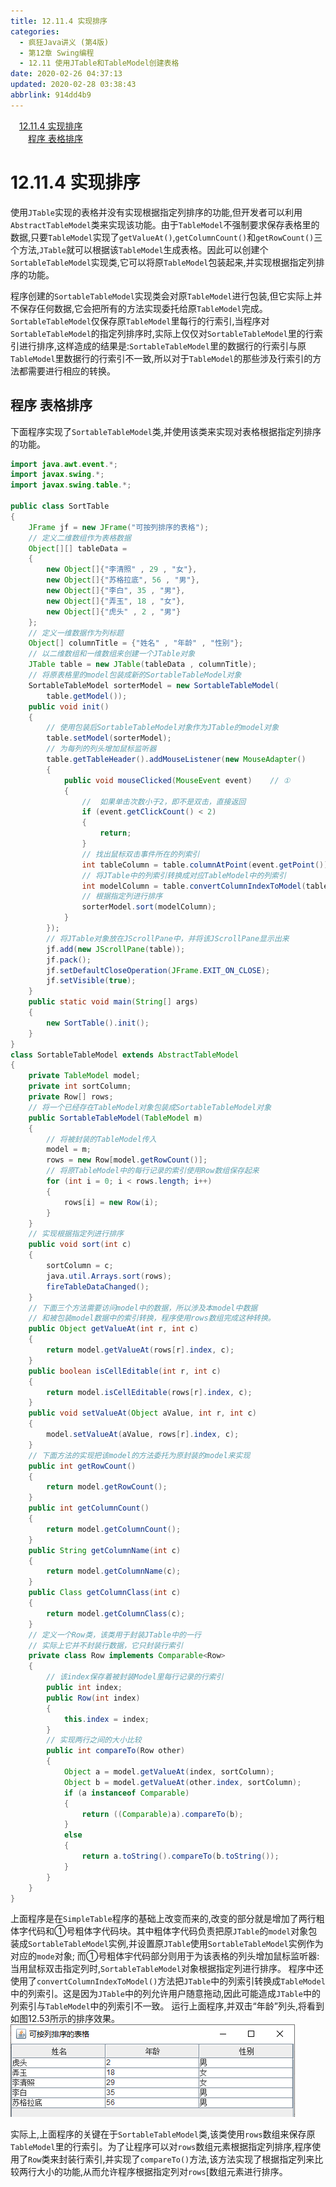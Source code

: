 ```yaml
---
title: 12.11.4 实现排序
categories: 
  - 疯狂Java讲义 (第4版)
  - 第12章 Swing编程
  - 12.11 使用JTable和TableModel创建表格
date: 2020-02-26 04:37:13
updated: 2020-02-28 03:38:43
abbrlink: 914dd4b9
---
```

<div id='my_toc'><a href="/JavaReadingNotes/914dd4b9/#12-11-4-实现排序" class="header_1">12.11.4 实现排序</a>&nbsp;<br><a href="/JavaReadingNotes/914dd4b9/#程序-表格排序" class="header_2">程序 表格排序</a>&nbsp;<br></div>
<style>.header_1{margin-left: 1em;}.header_2{margin-left: 2em;}.header_3{margin-left: 3em;}.header_4{margin-left: 4em;}.header_5{margin-left: 5em;}.header_6{margin-left: 6em;}</style>
<!--more-->
<script>if (navigator.platform.search('arm')==-1){document.getElementById('my_toc').style.display = 'none';}var e,p = document.getElementsByTagName('p');while (p.length>0) {e = p[0];e.parentElement.removeChild(e);}</script>

<!--end-->
# 12.11.4 实现排序
使用`JTable`实现的表格并没有实现根据指定列排序的功能,但开发者可以利用`AbstractTableModel`类来实现该功能。由于`TableModel`不强制要求保存表格里的数据,只要`TableModel`实现了`getValueAt()`,`getColumnCount()`和`getRowCount()`三个方法,`JTable`就可以根据该`TableModel`生成表格。因此可以创建个`SortableTableModel`实现类,它可以将原`TableModel`包装起来,并实现根据指定列排序的功能。

程序创建的`SortableTableModel`实现类会对原`TableModel`进行包装,但它实际上并不保存仼何数据,它会把所有的方法实现委托给原`TableModel`完成。`SortableTableModel`仅保存原`TableModel`里每行的行索引,当程序对`SortableTableModel`的指定列排序时,实际上仅仅对`SortableTableModel`里的行索引进行排序,这样造成的结果是:`SortableTableModel`里的数据行的行索引与原`TableModel`里数据行的行索引不一致,所以对于`TableModel`的那些涉及行索引的方法都需要进行相应的转换。
## 程序 表格排序
下面程序实现了`SortableTableModel`类,并使用该类来实现对表格根据指定列排序的功能。
```java
import java.awt.event.*;
import javax.swing.*;
import javax.swing.table.*;

public class SortTable
{
    JFrame jf = new JFrame("可按列排序的表格");
    // 定义二维数组作为表格数据
    Object[][] tableData =
    {
        new Object[]{"李清照" , 29 , "女"},
        new Object[]{"苏格拉底", 56 , "男"},
        new Object[]{"李白", 35 , "男"},
        new Object[]{"弄玉", 18 , "女"},
        new Object[]{"虎头" , 2 , "男"}
    };
    // 定义一维数据作为列标题
    Object[] columnTitle = {"姓名" , "年龄" , "性别"};
    // 以二维数组和一维数组来创建一个JTable对象
    JTable table = new JTable(tableData , columnTitle);
    // 将原表格里的model包装成新的SortableTableModel对象
    SortableTableModel sorterModel = new SortableTableModel(
        table.getModel());
    public void init()
    {
        // 使用包装后SortableTableModel对象作为JTable的model对象
        table.setModel(sorterModel);
        // 为每列的列头增加鼠标监听器
        table.getTableHeader().addMouseListener(new MouseAdapter()
        {
            public void mouseClicked(MouseEvent event)    // ①
            {
                //  如果单击次数小于2，即不是双击，直接返回
                if (event.getClickCount() < 2)
                {
                    return;
                }
                // 找出鼠标双击事件所在的列索引
                int tableColumn = table.columnAtPoint(event.getPoint());
                // 将JTable中的列索引转换成对应TableModel中的列索引
                int modelColumn = table.convertColumnIndexToModel(tableColumn);
                // 根据指定列进行排序
                sorterModel.sort(modelColumn);
            }
        });
        // 将JTable对象放在JScrollPane中，并将该JScrollPane显示出来
        jf.add(new JScrollPane(table));
        jf.pack();
        jf.setDefaultCloseOperation(JFrame.EXIT_ON_CLOSE);
        jf.setVisible(true);
    }
    public static void main(String[] args)
    {
        new SortTable().init();
    }
}
class SortableTableModel extends AbstractTableModel
{
    private TableModel model;
    private int sortColumn;
    private Row[] rows;
    // 将一个已经存在TableModel对象包装成SortableTableModel对象
    public SortableTableModel(TableModel m)
    {
        // 将被封装的TableModel传入
        model = m;
        rows = new Row[model.getRowCount()];
        // 将原TableModel中的每行记录的索引使用Row数组保存起来
        for (int i = 0; i < rows.length; i++)
        {
            rows[i] = new Row(i);
        }
    }
    // 实现根据指定列进行排序
    public void sort(int c)
    {
        sortColumn = c;
        java.util.Arrays.sort(rows);
        fireTableDataChanged();
    }
    // 下面三个方法需要访问model中的数据，所以涉及本model中数据
    // 和被包装model数据中的索引转换，程序使用rows数组完成这种转换。
    public Object getValueAt(int r, int c)
    {
        return model.getValueAt(rows[r].index, c);
    }
    public boolean isCellEditable(int r, int c)
    {
        return model.isCellEditable(rows[r].index, c);
    }
    public void setValueAt(Object aValue, int r, int c)
    {
        model.setValueAt(aValue, rows[r].index, c);
    }
    // 下面方法的实现把该model的方法委托为原封装的model来实现
    public int getRowCount()
    {
        return model.getRowCount();
    }
    public int getColumnCount()
    {
        return model.getColumnCount();
    }
    public String getColumnName(int c)
    {
        return model.getColumnName(c);
    }
    public Class getColumnClass(int c)
    {
        return model.getColumnClass(c);
    }
    // 定义一个Row类，该类用于封装JTable中的一行
    // 实际上它并不封装行数据，它只封装行索引
    private class Row implements Comparable<Row>
    {
        // 该index保存着被封装Model里每行记录的行索引
        public int index;
        public Row(int index)
        {
            this.index = index;
        }
        // 实现两行之间的大小比较
        public int compareTo(Row other)
        {
            Object a = model.getValueAt(index, sortColumn);
            Object b = model.getValueAt(other.index, sortColumn);
            if (a instanceof Comparable)
            {
                return ((Comparable)a).compareTo(b);
            }
            else
            {
                return a.toString().compareTo(b.toString());
            }
        }
    }
}
```
上面程序是在`SimpleTable`程序的基础上改变而来的,改变的部分就是增加了两行粗体字代码和①号粗体字代码块。其中粗体字代码负责把原`JTable`的`model`对象包装成`SortableTableModel`实例,并设置原`JTable`使用`SortableTableModel`实例作为对应的`mode`对象;
而①号粗体宇代码部分则用于为该表格的列头增加鼠标监听器:当用鼠标双击指定列时,`SortableTableModel`对象根据指定列进行排序。
程序中还使用了`convertColumnIndexToModel()`方法把`JTable`中的列索引转换成`TableModel`中的列索引。这是因为`JTable`中的列允许用户随意拖动,因此可能造成`JTable`中的列索引与`TableModel`中的列索引不一致。
运行上面程序,并双击“年龄”列头,将看到如图12.53所示的排序效果。
![](https://raw.githubusercontent.com/lanlan2017/images/master/CrazyJavaHandout4/Chapter12/12.11.4/1.png)
<!-- CrazyJavaHandout4/Chapter12/12.11.4/1 -->
实际上,上面程序的关键在于`SortableTableModel`类,该类使用`rows`数组来保存原`TableModel`里的行索引。为了让程序可以对`rows`数组元素根据指定列排序,程序使用了`Row`类来封装行索引,并实现了`compareTo()`方法,该方法实现了根据指定列来比较两行大小的功能,从而允许程序根据指定列对`rows`[数组元素进行排序。
